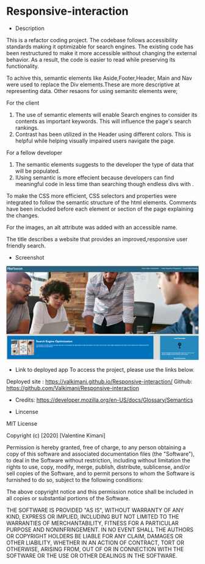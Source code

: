 # Responsive-interaction

<!--Added a description of the refactor project.-->

- Description

This is a refactor coding project. The codebase follows accessibility standards
making it optimizable for search engines. The existing code has been restructured to make it more accessible without changing the external behavior. As a result, the code is easier to read while preserving its functionality.

To achive this, semantic elements like Aside,Footer,Header, Main and Nav were used to replace the Div elements.These are more descriptive at representing data. Other resaons for using semanitc elements were;

For the client

1. The use of semantic elements will enable Search engines to consider its contents as important keywords. This will influence the page's search rankings.
2. Contrast has been utilized in the Header using different colors. This is helpful while helping visually impaired users navigate the page.

For a fellow developer

1. The semantic elements suggests to the developer the type of data that will be populated.
2. IUsing semantic is more effecient because developers can find meaningful code in less time than searching though endless divs with .

To make the CSS more efficient, CSS selectors and properties were integrated to follow the semantic structure of the html elements. Comments have been included before each element or section of the page explaining the changes.

For the images, an alt attribute was added with an accessible name.

The title describes a website that provides an improved,responsive user friendly search.

- Screenshot

![Responsive](./assets/images/responsive.png)

- Link to deployed app
  To access the project, please use the links below.

Deployed site : https://valkimani.github.io/Responsive-interaction/
Github: https://github.com/Valkimani/Responsive-interaction

- Credits:
  https://developer.mozilla.org/en-US/docs/Glossary/Semantics

- Lincense

MIT License

Copyright (c) [2020] [Valentine Kimani]

Permission is hereby granted, free of charge, to any person obtaining a copy
of this software and associated documentation files (the "Software"), to deal
in the Software without restriction, including without limitation the rights
to use, copy, modify, merge, publish, distribute, sublicense, and/or sell
copies of the Software, and to permit persons to whom the Software is
furnished to do so, subject to the following conditions:

The above copyright notice and this permission notice shall be included in all
copies or substantial portions of the Software.

THE SOFTWARE IS PROVIDED "AS IS", WITHOUT WARRANTY OF ANY KIND, EXPRESS OR
IMPLIED, INCLUDING BUT NOT LIMITED TO THE WARRANTIES OF MERCHANTABILITY,
FITNESS FOR A PARTICULAR PURPOSE AND NONINFRINGEMENT. IN NO EVENT SHALL THE
AUTHORS OR COPYRIGHT HOLDERS BE LIABLE FOR ANY CLAIM, DAMAGES OR OTHER
LIABILITY, WHETHER IN AN ACTION OF CONTRACT, TORT OR OTHERWISE, ARISING FROM,
OUT OF OR IN CONNECTION WITH THE SOFTWARE OR THE USE OR OTHER DEALINGS IN THE
SOFTWARE.
